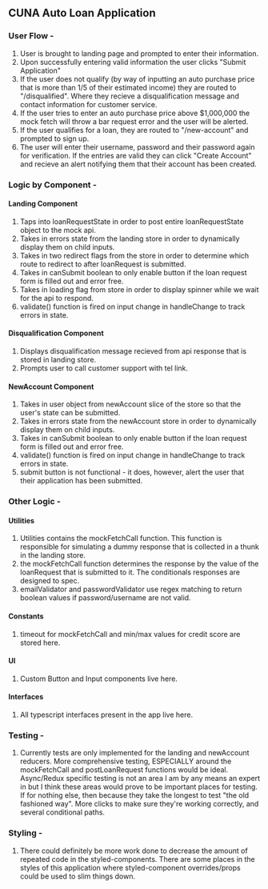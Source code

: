 ## CUNA Auto Loan Application

### User Flow - 

1. User is brought to landing page and prompted to enter their information.
2. Upon successfully entering valid information the user clicks "Submit Application"
3. If the user does not qualify (by way of inputting an auto purchase price that is more than 1/5 of their estimated income) they are routed to "/disqualified". Where they recieve a disqualification message and contact information for customer service.
4. If the user tries to enter an auto purchase price above $1,000,000 the mock fetch will throw a bar request error and the user will be alerted.
5. If the user qualifies for a loan, they are routed to "/new-account" and prompted to sign up.
6. The user will enter their username, password and their password again for verification. If the entries are valid they can click "Create Account" and recieve an alert notifying them that their account has been created.

### Logic by Component - 

#### Landing Component

1. Taps into loanRequestState in order to post entire loanRequestState object to the mock api.
2. Takes in errors state from the landing store in order to dynamically display them on child inputs.
3. Takes in two redirect flags from the store in order to determine which route to redirect to after loanRequest is submitted.
4. Takes in canSubmit boolean to only enable button if the loan request form is filled out and error free.
5. Takes in loading flag from store in order to display spinner while we wait for the api to respond.
6. validate() function is fired on input change in handleChange to track errors in state.

#### Disqualification Component
1. Displays disqualification message recieved from api response that is stored in landing store.
2. Prompts user to call customer support with tel link.

#### NewAccount Component

1. Takes in user object from newAccount slice of the store so that the user's state can be submitted.
2. Takes in errors state from the newAccount store in order to dynamically display them on child inputs. 
3. Takes in canSubmit boolean to only enable button if the loan request form is filled out and error free.
4. validate() function is fired on input change in handleChange to track errors in state.
5. submit button is not functional - it does, however, alert the user that their application has been submitted.

### Other Logic - 

#### Utilities

1. Utilities contains the mockFetchCall function. This function is responsible for simulating a dummy response that is collected in a thunk in the landing store.
2. the mockFetchCall function determines the response by the value of the loanRequest that is submitted to it. The conditionals responses are designed to spec. 
3. emailValidator and passwordValidator use regex matching to return boolean values if password/username are not valid.

#### Constants

1. timeout for mockFetchCall and min/max values for credit score are stored here.

#### UI

1. Custom Button and Input components live here. 

#### Interfaces

1. All typescript interfaces present in the app live here.

### Testing - 

1. Currently tests are only implemented for the landing and newAccount reducers. More comprehensive testing, ESPECIALLY around the mockFetchCall and postLoanRequest functions would be ideal. Async/Redux specific testing is not an area I am by any means an expert in but I think these areas would prove to be important places for testing. If for nothing else, then because they take the longest to test "the old fashioned way". More clicks to make sure they're working correctly, and several conditional paths.

### Styling - 
1. There could definitely be more work done to decrease the amount of repeated code in the styled-components. There are some places in the styles of this application where styled-component overrides/props could be used to slim things down.




